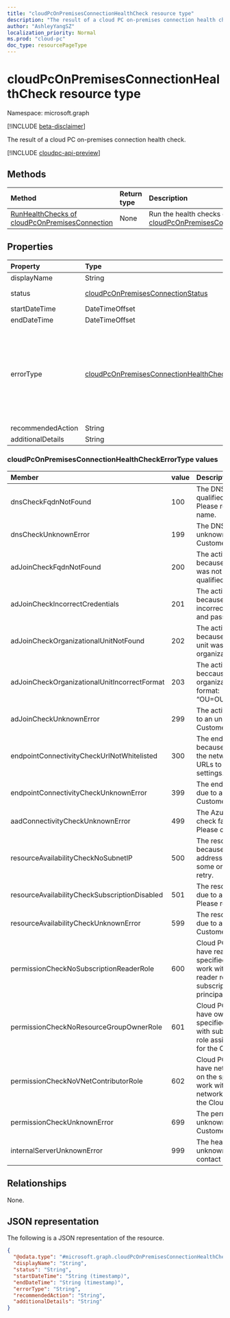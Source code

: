 ```yaml
---
title: "cloudPcOnPremisesConnectionHealthCheck resource type"
description: "The result of a cloud PC on-premises connection health check."
author: "AshleyYangSZ"
localization_priority: Normal
ms.prod: "cloud-pc"
doc_type: resourcePageType
---
```


# cloudPcOnPremisesConnectionHealthCheck resource type

Namespace: microsoft.graph

[!INCLUDE [beta-disclaimer](../../includes/beta-disclaimer.md)]

The result of a cloud PC on-premises connection health check.

[!INCLUDE [cloudpc-api-preview](../../includes/cloudpc-api-preview.md)]

## Methods

|Method|Return type|Description|
|:---|:---|:---|
|[RunHealthChecks of cloudPcOnPremisesConnection](../api/cloudpconpremisesconnection-runhealthcheck.md)|None|Run the health checks of a [cloudPcOnPremisesConnection](../resources/cloudpconpremisesconnection.md).|

## Properties

|Property|Type|Description|
|:---|:---|:---|
|displayName|String|The display name for this health check item.|
|status|[cloudPcOnPremisesConnectionStatus](../resources/cloudpconpremisesconnection.md/#cloudPcOnPremisesConnectionStatus)|The status of the health check item. Read-only. Possible values are: `Pending`, `Running`, `Passed`, `Failed`, `UnknownFutureValue`.|
|startDateTime|DateTimeOffset|The start time of the health check item. Read-only.|
|endDateTime|DateTimeOffset|The end time of the health check item. Read-only.|
|errorType|[cloudPcOnPremisesConnectionHealthCheckErrorType](#cloudPcOnPremisesConnectionHealthCheckErrorType)|The type of error that occurred during this health check. Possible values are: `DnsCheckFqdnNotFound`, `DnsCheckUnknownError`, `AdJoinCheckFqdnNotFound`, `AdJoinCheckIncorrectCredentials`, `AdJoinCheckOrganizationalUnitNotFound`, `AdJoinCheckOrganizationalUnitIncorrectFormat`, `AdJoinCheckUnknownError`, `EndpointConnectivityCheckUrlNotWhitelisted`, `EndpointConnectivityCheckUnknownError`, `AadConnectivityCheckUnknownError`, `ResourceAvailabilityCheckNoSubnetIP`, `resourceAvailabilityCheckSubscriptionDisabled`, `resourceAvailabilityCheckUnknownError`,`permissionCheckNoSubscriptionReaderRole`, `permissionCheckNoResourceGroupOwnerRole`, `permissionCheckNoVNetContributorRole`, `permissionCheckUnknownError`, `internalServerUnknownError`.|
|recommendedAction|String|The recommended action to fix the corresponding error.|
|additionalDetails|String|Additional details about the health check or the recommended action.|

### cloudPcOnPremisesConnectionHealthCheckErrorType values <a id="cloudPcOnPremisesConnectionHealthCheckErrorType"></a>

|Member|value|Description|
|:---|:---|:---|
|dnsCheckFqdnNotFound|100|The DNS check failed because the fully qualified domain name was not found. Please re-enter fully qualified domain name.|
|dnsCheckUnknownError|199|The DNS check failed due to an unknown error.  Please contact Customer Support.|
|adJoinCheckFqdnNotFound|200|The active domain join check failed because the fully qualified domain name was not found. Please re-enter fully qualified domain name.|
|adJoinCheckIncorrectCredentials|201|The active domain join check failed because the domain credentials are incorrect. Please update the username and password.|
|adJoinCheckOrganizationalUnitNotFound|202|The active domain join check failed because the specified organizational unit was not found. Please re-enter organization unit.|
|adJoinCheckOrganizationalUnitIncorrectFormat|203|The active domain join check failed beccause the format of the specified organizational unit is incorrect. Example format: “OU=OU1,OU=OU2,OU=OU3,DC=DC1”.|
|adJoinCheckUnknownError|299|The active domain join check failed due to an unknown error.  Please contact Customer Support.|
|endpointConnectivityCheckUrlNotWhitelisted|300|The endpoint connectivity check failed because the url isn’t on the allowlist in the network firewall settings. Please add URLs to whitelisted network firewall settings. See here for URLs information.|
|endpointConnectivityCheckUnknownError|399|The endpoint connectivity check failed due to an unknown error. Please contact Customer Support.|
|aadConnectivityCheckUnknownError|499|The Azure Active Directory connectivity check failed due to an unknown error. Please contact Customer Support.|
|resourceAvailabilityCheckNoSubnetIP|500|The resource availability check failed because there were no available IP addresses in the subnet. Please free up some or change to another subnet and retry.|
|resourceAvailabilityCheckSubscriptionDisabled|501|The resource availability check failed due to a disabled Azure subscription. Please re-enable the subscription.|
|resourceAvailabilityCheckUnknownError|599|The resource availability check failed due to an unknown error. Please contact Customer Support.|
|permissionCheckNoSubscriptionReaderRole|600|Cloud PC service principal does not have reader permissions on the specified Azure subscription. Please work with subscription owner to add reader role assignment on the Azure subscription for the Cloud PC service principal.|
|permissionCheckNoResourceGroupOwnerRole|601|Cloud PC service principal does not have owner permissions on the specified resource group. Please work with subscription owner to add owner role assignment on the resource group for the Cloud PC service principal.|
|permissionCheckNoVNetContributorRole|602|Cloud PC service principal does not have network contributor permissions on the specified virtual network. Please work with subscription owner to add the network contributor role assignment for the Cloud PC service principal. |
|permissionCheckUnknownError|699|The permission check failed due to an unknown error. Please contact Customer Support.|
|internalServerUnknownError|999|The health check failed due to an unknown internal server error. Please contact Customer Support.|

## Relationships

None.

## JSON representation

The following is a JSON representation of the resource.
<!-- {
  "blockType": "resource",
  "@odata.type": "microsoft.graph.cloudPcOnPremisesConnectionHealthCheck"
}
-->

``` json
{
  "@odata.type": "#microsoft.graph.cloudPcOnPremisesConnectionHealthCheck",
  "displayName": "String",
  "status": "String",
  "startDateTime": "String (timestamp)",
  "endDateTime": "String (timestamp)",
  "errorType": "String",
  "recommendedAction": "String",
  "additionalDetails": "String"
}
```
